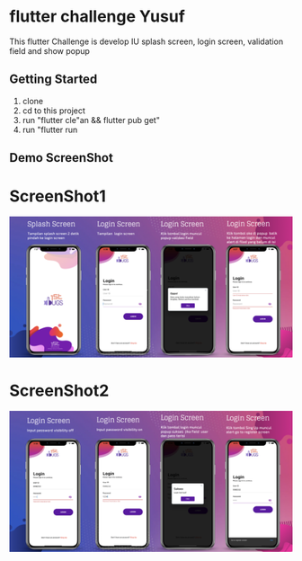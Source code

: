 # flutter challenge Yusuf

This flutter Challenge is develop IU splash screen, login screen, validation field and show popup

## Getting Started

1. clone
2. cd to this project
3. run "flutter cle"an && flutter pub get"
4. run "flutter run

## Demo ScreenShot

# ScreenShot1
![App UI](/demo/Screen1.png)

# ScreenShot2
![App UI](/demo/Screen2.png)
